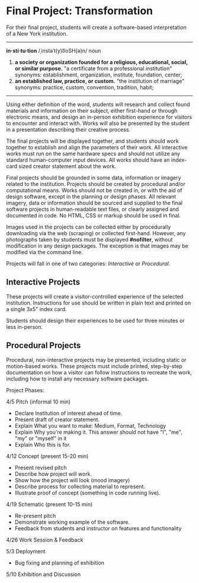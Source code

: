 # Final Project: Transformation

For their final project, students will create a software-based interpretation of a New York institution.

---
**in·sti·tu·tion**
/ˌinstəˈt(y)o͞oSH(ə)n/
noun
1. **a society or organization founded for a religious, educational, social, or similar purpose.**
"a certificate from a professional institution"
synonyms:	establishment, organization, institute, foundation, center;
2. **an established law, practice, or custom.**
"the institution of marriage"
synonyms:	practice, custom, convention, tradition, habit;

---

Using either definition of the word, students will research and collect found materials and information on their subject, either first-hand or through electronic means, and design an in-person exhibition experience for visitors to encounter and interact with. Works will also be presented by the student in a presentation describing their creative process.

The final projects will be displayed together, and students should work together to establish and align the parameters of their work. All interactive works must run on the same hardware specs and should not utilize any standard human-computer input devices. All works should have an index-card sized creator statement about the work.

Final projects should be grounded in some data, information or imagery related to the institution. Projects should be created by procedural and/or computational means. Works should not be created in, or with the aid of design software, except in the planning or design phases. All relevant imagery, data or information should be sourced and supplied to the final software projects in human-readable text files, or clearly assigned and documented in code. No HTML, CSS or markup should be used in final.

Images used in the projects can be collected either by procedurally downloading via the web (scraping) or collected first-hand. However, any photographs taken by students must be displayed **#nofilter**, without modification in any design packages. The exception is that images may be modified via the command line.

Projects will fall in one of two categories: *Interactive* or *Procedural*.

## Interactive Projects

These projects will create a visitor-controlled experience of the selected institution. Instructions for use should be written in plain text and printed on a single 3x5" index card.

Students should design their experiences to be used for three minutes or less in-person.

## Procedural Projects

Procedural, non-interactive projects may be presented, including static or motion-based works. These projects must include printed, step-by-step documentation on how a visitor can follow instructions to recreate the work, including how to install any necessary software packages.

Project Phases:

4/5 Pitch (informal 10 min)
- Declare Institution of interest ahead of time.
- Present draft of creator statement.
- Explain What you want to make: Medium, Format, Technology
- Explain Why you're making it. This answer should not have "I", "me", "my" or "myself" in it
- Explain Who this is for.

4/12 Concept (present 15-20 min)
- Present revised pitch
- Describe how project will work.
- Show how the project will look (mood imagery)
- Describe process for collecting material to represent.
- Illustrate proof of concept (something in code running live).

4/19 Schematic (present 10-15 min)
- Re-present pitch
- Demonstrate working example of the software.
- Feedback from students and instructor on features and functionality

4/26 Work Session & Feedback

5/3 Deployment
- Bug fixing and planning of exhibition

5/10 Exhibition and Discussion
